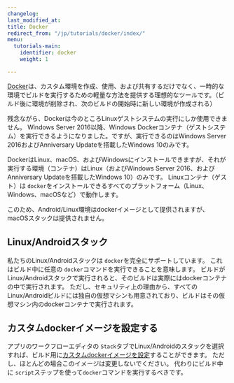 ```yaml
---
changelog:
last_modified_at:
title: Docker
redirect_from: "/jp/tutorials/docker/index/"
menu:
  tutorials-main:
    identifier: docker
    weight: 1

---
```

[Docker](www.docker.com/)は、カスタム環境を作成、使用、および共有するだけでなく、一時的な環境でビルドを実行するための軽量な方法を提供する理想的なツールです。（ビルド後に環境が削除され、次のビルドの開始時に新しい環境が作成される）

残念ながら、Dockerは今のところLinuxゲストシステムの実行にしか使用できません。 Windows Server 2016以降、Windows Dockerコンテナ（ゲストシステム）を実行できるようになりました。ですが、実行できるのはWindows Server 2016およびAnniversary Updateを搭載したWindows 10のみです。

DockerはLinux、macOS、およびWindowsにインストールできますが、それが実行する環境（コンテナ）はLinux（およびWindows Server 2016、およびAnniversary Updateを搭載したWindows 10）のみです。 Linuxコンテナ（ゲスト）は `docker`をインストールできるすべてのプラットフォーム（Linux、Windows、macOSなど）で動作します。

このため、Android/Linux環境はdockerイメージとして提供されますが、macOSスタックは提供されません。

## Linux/Androidスタック

私たちのLinux/Androidスタックは `docker`を完全にサポートしています。 これはビルド中に任意の `docker`コマンドを実行できることを意味します。 ビルドがLinux/Androidスタックで実行されると、そのビルドは実際にはdockerコンテナの中で実行されます。 ただし、セキュリティ上の理由から、すべてのLinux/Androidビルドには独自の仮想マシンも用意されており、ビルドはその仮想マシン内のdockerコンテナで実行されます。

## カスタムdockerイメージを設定する

アプリのワークフローエディタの `Stack`タブでLinux/Androidのスタックを選択すれば、ビルド用に[カスタムdockerイメージを設定](/jp/tutorials/docker/use-your-own-docker-image/)することができます。 ただし、ほとんどの場合このイメージは変更しないでください。 代わりにビルド中に `script`ステップを使って`docker`コマンドを実行するべきです。